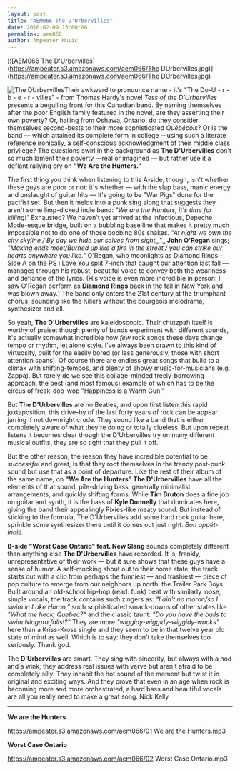 ```yaml
---
layout: post
title: "AEM066 The D'Urbervilles"
date: 2010-02-09 13:00:06
permalink: aem066
author: Ampeater Music
---
```

[![AEM066 The D'Urbervilles](https://ampeater.s3.amazonaws.com/aem066/The DUrbervilles.jpg)](https://ampeater.s3.amazonaws.com/aem066/The DUrbervilles.jpg)

![](http://ampeatermusic.com/wp-content/uploads/2010/02/The-DUrbervilles.jpg "The DUrbervilles")Their awkward to pronounce name - it's "The Do-U - r - b - e - r - villes" - from Thomas Hardy's novel _Tess of the D'Urbervilles_ presents a beguiling front for this Canadian band. By naming themselves after the poor English family featured in the novel, are they asserting their own poverty? Or, hailing from Oshawa, Ontario, do they consider themselves second-bests to their more sophisticated _Québécois_? Or is the band — which attained its complete form in college —using such a literate reference ironically, a self-conscious acknowledgment of their middle class privilege? The questions swirl in the background as **The D'Urbervilles** don't so much lament their poverty —real or imagined — but rather use it a defiant rallying cry on **"We Are the Hunters."**

<!-- more -->

The first thing you think when listening to this A-side, though, isn't whether these guys are poor or not: it's whether — with the slap bass, manic energy and onslaught of guitar hits — it's going to be "War Pigs" done for the pacifist set. But then it melds into a punk sing along that suggests they aren't some limp-dicked indie band: _"We are the Hunters, it's time for killing!"_ Exhausted? We haven't yet arrived at the infectious, Depeche Mode-esque bridge, built on a bubbling base line that makes it pretty much impossible not to do one of those bobbing 80s shakes. _"At night we own the city skyline / By day we hide our selves from sight__,"_ **John O'Regan** sings; _"Making ends meet/Burned up like a fire in the street / you can strike our hearts anywhere you like."_ O'Regan, who moonlights as Diamond Rings - Side A on the PS I Love You split 7-inch that caught our attention last fall — manages through his robust, beautiful voice to convey both the weariness and defiance of the lyrics. (His voice is even more incredible in person: I saw O'Regan perform as **Diamond Rings** back in the fall in New York and was blown away.) The band only enters the 21st century at the triumphant chorus, sounding like the Killers without the bourgeois melodrama, synthesizer and all.

So yeah, **The D'Urbervilles** are kaleidoscopic. Their chutzpah itself is worthy of praise: though plenty of bands experiment with different sounds, it's actually somewhat incredible how _few_ rock songs these days change tempo or rhythm, let alone style. I've always been drawn to this kind of virtuosity, built for the easily bored (or less generously, those with short attention spans). Of course there are endless great songs that build to a climax with shifting-tempos, and plenty of showy music-for-musicians (e.g. Zappa). But rarely do we see this collage-minded freely-borrowing approach, the best (and most famous) example of which has to be the circus of freak-doo-wop "Happiness is a Warm Gun."

But **The D'Urbervilles** are no Beatles, and upon first listen this rapid juxtaposition, this drive-by of the last forty years of rock can be appear jarring if not downright crude. They sound like a band that is either completely aware of what they're doing or totally clueless. But upon repeat listens it becomes clear though the D'Urbervilles try on many different musical outfits, they are so tight that they pull it off.

But the other reason, the reason they have incredible potential to be _successful_ and great, is that they root themselves in the trendy post-punk sound but use that as a point of departure. Like the rest of their album of the same name, on **"We Are the Hunters" The D'Urbervilles** have all the elements of that sound: pile-driving bass, generally minimalist arrangements, and quickly shifting forms. While **Tim Bruton** does a fine job on guitar and synth, it is the bass of **Kyle Donnelly** that dominates here, giving the band their appealingly Pixies-like meaty sound. But instead of sticking to the formula, The D'Urbervilles add some hard rock guitar here, sprinkle some synthesizer there until it comes out just right. _Bon appét-indié._

**B-side "Worst Case Ontario" feat. New Slang** sounds completely different than anything else **The D'Urbervilles** have recorded. It is, frankly, unrepresentative of their work — but it sure shows that these guys have a sense of humor. A self-mocking shout out to their home state, the track starts out with a clip from perhaps the funniest — and trashiest — piece of pop culture to emerge from our neighbors up north: the Trailer Park Boys. Built around an old-school hip-hop (read: funk) beat with similarly loose, simple vocals, the track contains such zingers as: _"I ain't no moron/so I swim in Lake Huron,"_ such sophisticated smack-downs of other states like _"What the heck, Quebec?"_ and the classic taunt: _"Do you have the balls to swim Niagara falls!?"_ They are more _"wiggidy-wiggidy-wiggidy-wacks"_ here than a Kriss-Kross single and they seem to be in that twelve year old state of mind as well. Which is to say: they don't take themselves too seriously. Thank god.

The **D'Urbervilles** are smart. They sing with sincerity, but always with a nod and a wink; they address real issues with verve but aren't afraid to be completely silly. They inhabit the hot sound of the moment but twist it in original and exciting ways. And they prove that even in an age when rock is becoming more and more orchestrated, a hard bass and beautiful vocals are all you really need to make a great song. Nick Kelly

---

**We are the Hunters**

https://ampeater.s3.amazonaws.com/aem066/01 We are the Hunters.mp3

**Worst Case Ontario**

https://ampeater.s3.amazonaws.com/aem066/02 Worst Case Ontario.mp3

